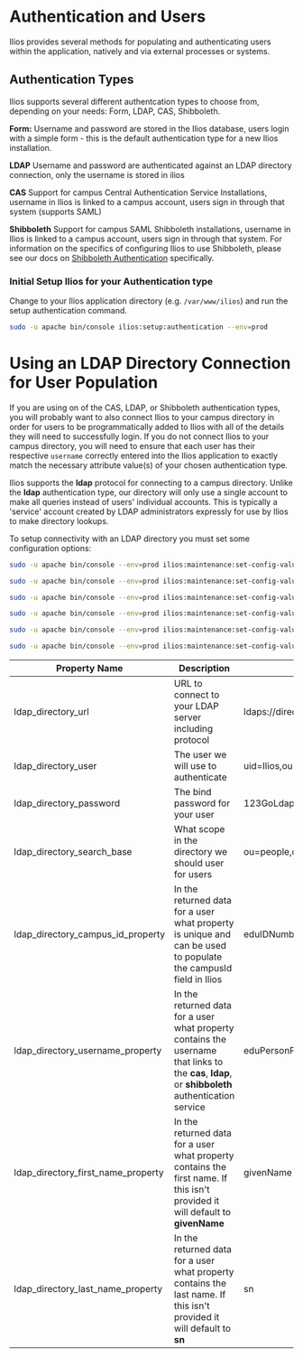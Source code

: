 # Authentication and Users

Ilios provides several methods for populating and authenticating users within the application, natively and via external processes or systems. 

## Authentication Types
Ilios supports several different authentcation types to choose from, depending on your needs: Form, LDAP, CAS, Shibboleth.

**Form:** Username and password are stored in the Ilios database, users login with a simple form - this is the default authentication type for a new Ilios installation.

**LDAP** Username and password are authenticated against an LDAP directory connection, only the username is stored in ilios

**CAS** Support for campus Central Authentication Service Installations, username in Ilios is linked to a campus account, users sign in through that system (supports SAML)

**Shibboleth** Support for campus SAML Shibboleth installations, username in Ilios is linked to a campus account, users sign in through that system. For information on the specifics of configuring Ilios to use Shibboleth, please see our docs on [Shibboleth Authentication](shibboleth_authenticaion.md) specifically.

### Initial Setup Ilios for your Authentication type

Change to your Ilios application directory (e.g. `/var/www/ilios`) and run the setup authentication command.
```bash
sudo -u apache bin/console ilios:setup:authentication --env=prod 
```

# Using an LDAP Directory Connection for User Population

If you are using on of the CAS, LDAP, or Shibboleth authentication types, you will probably want to also connect Ilios to your campus directory in order for users to be programmatically added to Ilios with all of the details they will need to successfully login. If you do not connect Ilios to your campus directory, you will need to ensure that each user has their respective `username` correctly entered into the Ilios application to exactly match the necessary attribute value(s) of your chosen authentication type. 

Ilios supports the **ldap** protocol for connecting to a campus directory. Unlike the **ldap** authentication
type, our directory will only use a single account to make all queries instead of users' individual accounts. This is typically a 'service' account created by LDAP administrators expressly for use by Ilios to make directory lookups.

To setup connectivity with an LDAP directory you must set some configuration options:

```bash
sudo -u apache bin/console --env=prod ilios:maintenance:set-config-value ldap_directory_url <your campus value>

sudo -u apache bin/console --env=prod ilios:maintenance:set-config-value ldap_directory_user <your campus value>

sudo -u apache bin/console --env=prod ilios:maintenance:set-config-value ldap_directory_password <your campus value>

sudo -u apache bin/console --env=prod ilios:maintenance:set-config-value ldap_directory_search_base <your campus value>

sudo -u apache bin/console --env=prod ilios:maintenance:set-config-value ldap_directory_campus_id_property <your campus value>

sudo -u apache bin/console --env=prod ilios:maintenance:set-config-value ldap_directory_username_property <your campus value>
```

| Property Name                      | Description                                                                                                                                       | Example Value                              |
|------------------------------------|---------------------------------------------------------------------------------------------------------------------------------------------------|--------------------------------------------|
| ldap_directory_url                 | URL to connect to your LDAP server including protocol                                                                                             | ldaps://directory.campus.edu               |
| ldap_directory_user                | The user we will use to authenticate                                                                                                              | uid=Ilios,ou=applications,dc=campus,dc=edu |
| ldap_directory_password            | The bind password for your user                                                                                                                   | 123GoLdap!                                 |
| ldap_directory_search_base         | What scope in the directory we should user for users                                                                                              | ou=people,dc=campus,dc=edu                 |
| ldap_directory_campus_id_property  | In the returned data for a user what property is unique and can be used to populate the campusId field in Ilios                                   | eduIDNumber                                |
| ldap_directory_username_property   | In the returned data for a user what property contains the username that links to the **cas**, **ldap**, or **shibboleth** authentication service | eduPersonPrincipalName                     |
| ldap_directory_first_name_property | In the returned data for a user what property contains the first name. If this isn't provided it will default to **givenName**                    | givenName                                  |
| ldap_directory_last_name_property  | In the returned data for a user what property contains the last name. If this isn't provided it will default to **sn**                            | sn                                         |